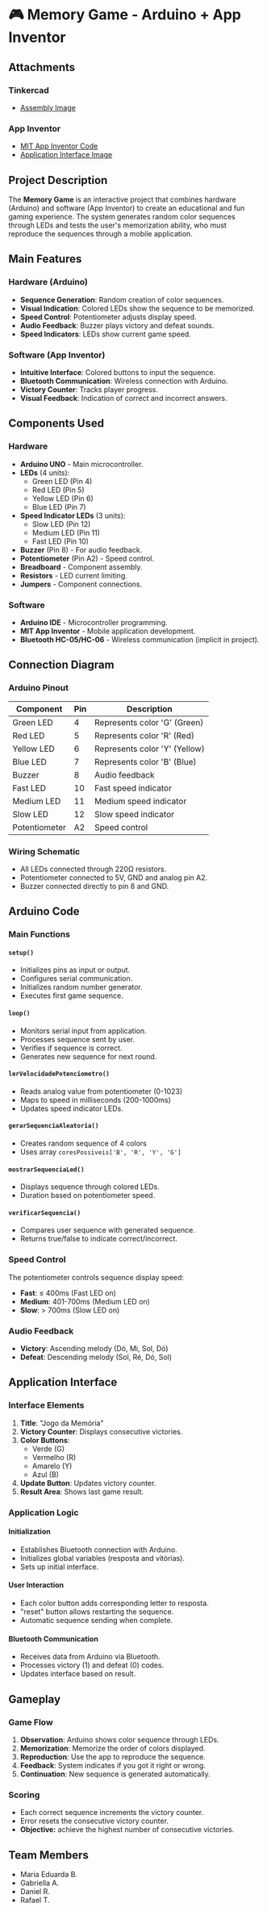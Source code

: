 # 🎮 Memory Game - Arduino + App Inventor

## Attachments
### Tinkercad
- [Assembly Image](https://ibb.co/LzRXN25Q)

### App Inventor
- [MIT App Inventor Code](https://ibb.co/H1C3GtJ)
- [Application Interface Image](https://ibb.co/HDVVk1Bx)

## Project Description

The **Memory Game** is an interactive project that combines hardware (Arduino) and software (App Inventor) to create an educational and fun gaming experience. The system generates random color sequences through LEDs and tests the user's memorization ability, who must reproduce the sequences through a mobile application.

## Main Features

### Hardware (Arduino)
- **Sequence Generation**: Random creation of color sequences.
- **Visual Indication**: Colored LEDs show the sequence to be memorized.
- **Speed Control**: Potentiometer adjusts display speed.
- **Audio Feedback**: Buzzer plays victory and defeat sounds.
- **Speed Indicators**: LEDs show current game speed.

### Software (App Inventor)
- **Intuitive Interface**: Colored buttons to input the sequence.
- **Bluetooth Communication**: Wireless connection with Arduino.
- **Victory Counter**: Tracks player progress.
- **Visual Feedback**: Indication of correct and incorrect answers.

## Components Used

### Hardware
- **Arduino UNO** - Main microcontroller.
- **LEDs** (4 units):
  - Green LED (Pin 4)
  - Red LED (Pin 5)
  - Yellow LED (Pin 6)
  - Blue LED (Pin 7)
- **Speed Indicator LEDs** (3 units):
  - Slow LED (Pin 12)
  - Medium LED (Pin 11)
  - Fast LED (Pin 10)
- **Buzzer** (Pin 8) - For audio feedback.
- **Potentiometer** (Pin A2) - Speed control.
- **Breadboard** - Component assembly.
- **Resistors** - LED current limiting.
- **Jumpers** - Component connections.

### Software
- **Arduino IDE** - Microcontroller programming.
- **MIT App Inventor** - Mobile application development.
- **Bluetooth HC-05/HC-06** - Wireless communication (implicit in project).

## Connection Diagram

### Arduino Pinout

| Component | Pin | Description |
|-----------|-----|-------------|
| Green LED | 4 | Represents color 'G' (Green) |
| Red LED | 5 | Represents color 'R' (Red) |
| Yellow LED | 6 | Represents color 'Y' (Yellow) |
| Blue LED | 7 | Represents color 'B' (Blue) |
| Buzzer | 8 | Audio feedback |
| Fast LED | 10 | Fast speed indicator |
| Medium LED | 11 | Medium speed indicator |
| Slow LED | 12 | Slow speed indicator |
| Potentiometer | A2 | Speed control |

### Wiring Schematic
- All LEDs connected through 220Ω resistors.
- Potentiometer connected to 5V, GND and analog pin A2.
- Buzzer connected directly to pin 8 and GND.

## Arduino Code

### Main Functions

#### `setup()`
- Initializes pins as input or output.
- Configures serial communication.
- Initializes random number generator.
- Executes first game sequence.

#### `loop()`
- Monitors serial input from application.
- Processes sequence sent by user.
- Verifies if sequence is correct.
- Generates new sequence for next round.

#### `lerVelocidadePotenciometro()`
- Reads analog value from potentiometer (0-1023)
- Maps to speed in milliseconds (200-1000ms)
- Updates speed indicator LEDs.

#### `gerarSequenciaAleatoria()`
- Creates random sequence of 4 colors
- Uses array `coresPossiveis['B', 'R', 'Y', 'G']`

#### `mostrarSequenciaLed()`
- Displays sequence through colored LEDs.
- Duration based on potentiometer speed.

#### `verificarSequencia()`
- Compares user sequence with generated sequence.
- Returns true/false to indicate correct/incorrect.

### Speed Control

The potentiometer controls sequence display speed:
- **Fast**: ≤ 400ms (Fast LED on)
- **Medium**: 401-700ms (Medium LED on)
- **Slow**: > 700ms (Slow LED on)

### Audio Feedback

- **Victory**: Ascending melody (Dó, Mi, Sol, Dó)
- **Defeat**: Descending melody (Sol, Ré, Dó, Sol)

## Application Interface

### Interface Elements

1. **Title**: "Jogo da Memória"
2. **Victory Counter**: Displays consecutive victories.
3. **Color Buttons**:
   - Verde (G)
   - Vermelho (R)
   - Amarelo (Y)
   - Azul (B)
4. **Update Button**: Updates victory counter.
5. **Result Area**: Shows last game result.

### Application Logic

#### Initialization
- Establishes Bluetooth connection with Arduino.
- Initializes global variables (resposta and vitórias).
- Sets up initial interface.

#### User Interaction
- Each color button adds corresponding letter to resposta.
- "reset" button allows restarting the sequence.
- Automatic sequence sending when complete.

#### Bluetooth Communication
- Receives data from Arduino via Bluetooth.
- Processes victory (1) and defeat (0) codes.
- Updates interface based on result.

## Gameplay

### Game Flow
1. **Observation**: Arduino shows color sequence through LEDs.
2. **Memorization**: Memorize the order of colors displayed.
3. **Reproduction**: Use the app to reproduce the sequence.
4. **Feedback**: System indicates if you got it right or wrong.
5. **Continuation**: New sequence is generated automatically.

### Scoring
- Each correct sequence increments the victory counter.
- Error resets the consecutive victory counter.
- **Objective:** achieve the highest number of consecutive victories.

## Team Members
- Maria Eduarda B.
- Gabriella A.
- Daniel R.
- Rafael T.
